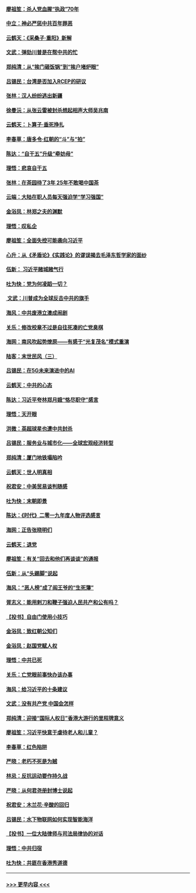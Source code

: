 #### [廖祖笙：杀人党血腥“执政”70年](../pages/nsc993/n11745144.md?t=12262101) 
#### [中立：神必严惩中共百年罪恶](../pages/nsc993/n11744970.md?t=12262101) 
#### [云鹤天：《采桑子‧重阳》新解](../pages/nsc993/n11744948.md?t=12262101) 
#### [文武：弹劾川普是在帮中共的忙](../pages/nsc993/n11744758.md?t=12262101) 
#### [郑纯清：从“挨门砸饭锅”到“挨户堵炉眼”](../pages/nsc993/n11744745.md?t=12262101) 
#### [吕锡民：台湾是否加入RCEP的研议](../pages/nsc993/n11744701.md?t=12262101) 
#### [张林：汉人纷纷逃出新疆](../pages/nsc993/n11743530.md?t=12262101) 
#### [徐曼沅：从张云雷被封杀想起相声大师吴兆南](../pages/nsc993/n11741816.md?t=12262101) 
#### [云鹤天：卜算子‧垂死挣扎](../pages/nsc993/n11739956.md?t=12262101) 
#### [李春草：唐多令‧红朝的“斗”与“拍”](../pages/nsc993/n11739830.md?t=12262101) 
#### [陈达：“自干五”升级“牵妨母”](../pages/nsc993/n11739724.md?t=12262101) 
#### [理悟：悲哀自干五](../pages/nsc993/n11739547.md?t=12262101) 
#### [张林：在茶园待了3年 25年不敢喝中国茶](../pages/nsc993/n11739240.md?t=12262101) 
#### [云端：大陆在职人员每天强迫学“学习强国”](../pages/nsc993/n11738735.md?t=12262101) 
#### [金浴凤：林郑之夫的渊默](../pages/nsc993/n11737735.md?t=12262101) 
#### [理悟：叹私企](../pages/nsc993/n11737715.md?t=12262101) 
#### [廖祖笙：全面失控可能袭向习近平](../pages/nsc993/n11737704.md?t=12262101) 
#### [心升：从《矛盾论》《实践论》的谬误揭去毛泽东哲学家的面纱](../pages/nsc993/n11736962.md?t=12262101) 
#### [伍新： 习近平赌城赌气行](../pages/nsc993/n11736929.md?t=12262101) 
#### [吐为快：党为何凌蹈一切？](../pages/nsc993/n11736915.md?t=12262101) 
#### [ 文武：川普成为全球反击中共的旗手](../pages/nsc993/n11736882.md?t=12262101) 
#### [海风：中共废港立澳成闹剧](../pages/nsc993/n11735857.md?t=12262101) 
#### [关乐：修改校章不过是自往死凑的亡党臭棋](../pages/nsc993/n11735097.md?t=12262101) 
#### [海网：南风吹起势燎原——有感于“光复茂名”模式重演](../pages/nsc993/n11732308.md?t=12262101) 
#### [陆客：末世民风（三）](../pages/nsc993/n11732211.md?t=12262101) 
#### [吕锡民：在5G未来演进中的AI](../pages/nsc993/n11730010.md?t=12262101) 
#### [云鹤天：中共的心态](../pages/nsc993/n11729906.md?t=12262101) 
#### [陈达：习近平夸林郑月娥“恪尽职守”感言](../pages/nsc993/n11729881.md?t=12262101) 
#### [理悟：天开眼](../pages/nsc993/n11729699.md?t=12262101) 
#### [洪微：英超球星也遭中共封杀](../pages/nsc993/n11727243.md?t=12262101) 
#### [吕锡民：服务业与城市化——全球宏观经济转型](../pages/nsc993/n11725845.md?t=12262101) 
#### [郑纯清：厦门地铁塌陷吟](../pages/nsc993/n11725813.md?t=12262101) 
#### [云鹤天：世人明真相](../pages/nsc993/n11725621.md?t=12262101) 
#### [祝君安：中美贸易谈判随感](../pages/nsc993/n11725609.md?t=12262101) 
#### [吐为快：末朝即景](../pages/nsc993/n11723365.md?t=12262101) 
#### [陈达：《时代》二零一九年度人物评选感言](../pages/nsc993/n11723337.md?t=12262101) 
#### [海网：正告张晓明们](../pages/nsc993/n11723228.md?t=12262101) 
#### [云鹤天：退党](../pages/nsc993/n11723056.md?t=12262101) 
#### [廖祖笙：有关“回去和他们再谈谈”的通报](../pages/nsc993/n11722442.md?t=12262101) 
#### [伍新：从“头踢脚”说起](../pages/nsc993/n11722429.md?t=12262101) 
#### [海风：“恶人榜”成了阎王爷的“生死簿”](../pages/nsc993/n11722272.md?t=12262101) 
#### [胥志义：能用剌刀和鞭子强迫人民共产和公有吗？](../pages/nsc993/n11720569.md?t=12262101) 
#### [【投书】自由门使用小技巧](../pages/nsc993/n11720180.md?t=12262101) 
#### [金浴凤：致红朝公知们](../pages/nsc993/n11720563.md?t=12262101) 
#### [金浴凤：赵国党赋人权](../pages/nsc993/n11720533.md?t=12262101) 
#### [理悟：中共已死](../pages/nsc993/n11720233.md?t=12262101) 
#### [关乐：亡党眼前事快办该办事](../pages/nsc993/n11719160.md?t=12262101) 
#### [海风：给习近平的十条建议](../pages/nsc993/n11717616.md?t=12262101) 
#### [文武：没有共产党 中国会怎样](../pages/nsc993/n11717584.md?t=12262101) 
#### [郑纯清：迎接“国际人权日”香港大游行的里程牌意义](../pages/nsc993/n11717417.md?t=12262101) 
#### [廖祖笙：习近平快意于虐待老人和儿童？](../pages/nsc993/n11715313.md?t=12262101) 
#### [李春草：红色陷阱](../pages/nsc993/n11715029.md?t=12262101) 
#### [严晓：老朽不死是为贼](../pages/nsc993/n11712910.md?t=12262101) 
#### [林忌：反抗运动要作持久战](../pages/nsc993/n11712623.md?t=12262101) 
#### [严晓：从何君尧册封博士说起](../pages/nsc993/n11712465.md?t=12262101) 
#### [祝君安：木兰花·辛酸的回归](../pages/nsc993/n11712381.md?t=12262101) 
#### [吕锡民：水下物联网如何实现智能海洋](../pages/nsc993/n11711158.md?t=12262101) 
#### [【投书】一位大陆律师与司法局律协的对话](../pages/nsc993/n11709675.md?t=12262101) 
#### [理悟：中共归宿](../pages/nsc993/n11710059.md?t=12262101) 
#### [吐为快：共匪在香港秀道德](../pages/nsc993/n11709979.md?t=12262101) 

----
#### [ >>> 更早内容 <<< ](../indexes/nsc993-earlier.md)
